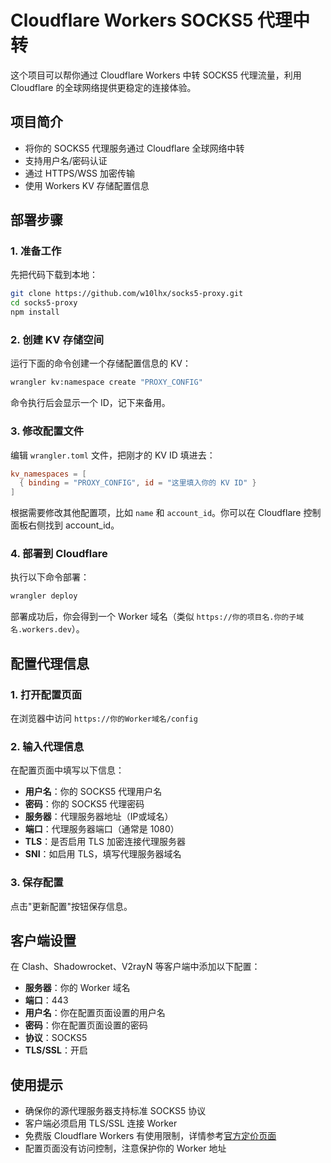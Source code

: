 # Cloudflare Workers SOCKS5 代理中转

这个项目可以帮你通过 Cloudflare Workers 中转 SOCKS5 代理流量，利用 Cloudflare 的全球网络提供更稳定的连接体验。

## 项目简介

- 将你的 SOCKS5 代理服务通过 Cloudflare 全球网络中转
- 支持用户名/密码认证
- 通过 HTTPS/WSS 加密传输
- 使用 Workers KV 存储配置信息

## 部署步骤

### 1. 准备工作

先把代码下载到本地：

```bash
git clone https://github.com/w10lhx/socks5-proxy.git
cd socks5-proxy
npm install
```

### 2. 创建 KV 存储空间

运行下面的命令创建一个存储配置信息的 KV：

```bash
wrangler kv:namespace create "PROXY_CONFIG"
```

命令执行后会显示一个 ID，记下来备用。

### 3. 修改配置文件

编辑 `wrangler.toml` 文件，把刚才的 KV ID 填进去：

```toml
kv_namespaces = [
  { binding = "PROXY_CONFIG", id = "这里填入你的 KV ID" }
]
```

根据需要修改其他配置项，比如 `name` 和 `account_id`。你可以在 Cloudflare 控制面板右侧找到 account_id。

### 4. 部署到 Cloudflare

执行以下命令部署：

```bash
wrangler deploy
```

部署成功后，你会得到一个 Worker 域名（类似 `https://你的项目名.你的子域名.workers.dev`）。

## 配置代理信息

### 1. 打开配置页面

在浏览器中访问 `https://你的Worker域名/config`

### 2. 输入代理信息

在配置页面中填写以下信息：

- **用户名**：你的 SOCKS5 代理用户名
- **密码**：你的 SOCKS5 代理密码
- **服务器**：代理服务器地址（IP或域名）
- **端口**：代理服务器端口（通常是 1080）
- **TLS**：是否启用 TLS 加密连接代理服务器
- **SNI**：如启用 TLS，填写代理服务器域名

### 3. 保存配置

点击"更新配置"按钮保存信息。

## 客户端设置

在 Clash、Shadowrocket、V2rayN 等客户端中添加以下配置：

- **服务器**：你的 Worker 域名
- **端口**：443
- **用户名**：你在配置页面设置的用户名
- **密码**：你在配置页面设置的密码
- **协议**：SOCKS5
- **TLS/SSL**：开启

## 使用提示

- 确保你的源代理服务器支持标准 SOCKS5 协议
- 客户端必须启用 TLS/SSL 连接 Worker
- 免费版 Cloudflare Workers 有使用限制，详情参考[官方定价页面](https://developers.cloudflare.com/workers/platform/pricing/)
- 配置页面没有访问控制，注意保护你的 Worker 地址

